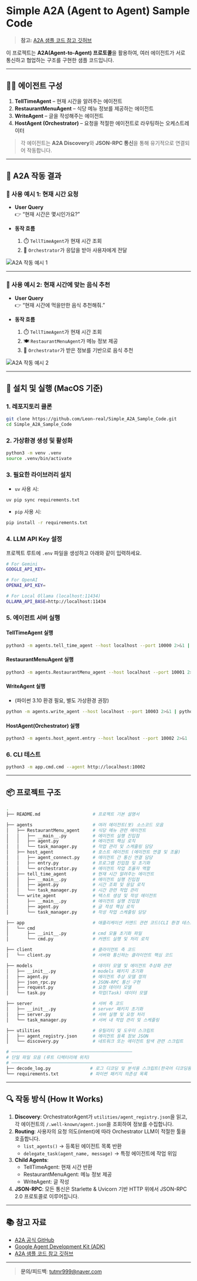 # Simple A2A (Agent to Agent) Sample Code

> **참고:** [A2A 샘플 코드 참고 깃허브](https://github.com/theailanguage/a2a_samples)

이 프로젝트는 **A2A(Agent-to-Agent) 프로토콜**을 활용하여, 여러 에이전트가 서로 통신하고 협업하는 구조를 구현한 샘플 코드입니다.

---

## 🧑‍💻 에이전트 구성

1. **TellTimeAgent** – 현재 시간을 알려주는 에이전트  
2. **RestaurantMenuAgent** – 식당 메뉴 정보를 제공하는 에이전트  
3. **WriteAgent** – 글을 작성해주는 에이전트  
4. **HostAgent (Orchestrator)** – 요청을 적절한 에이전트로 라우팅하는 오케스트레이터  

> 각 에이전트는 **A2A Discovery**와 **JSON-RPC 통신**을 통해 유기적으로 연결되어 작동합니다.

---

## 📸 A2A 작동 결과

### 🔹 사용 예시 1: 현재 시간 요청

- **User Query**  
  👉 “현재 시간은 몇시인가요?”

- **동작 흐름**  
  1. ⏱️ `TellTimeAgent`가 현재 시간 조회  
  2. 🧠 `Orchestrator`가 응답을 받아 사용자에게 전달  

![A2A 작동 예시 1](for_github_readme/images/results1.png)

---

### 🔹 사용 예시 2: 현재 시간에 맞는 음식 추천

- **User Query**  
  👉 “현재 시간에 먹을만한 음식 추천해줘.”

- **동작 흐름**  
  1. ⏱️ `TellTimeAgent`가 현재 시간 조회  
  2. 🍽️ `RestaurantMenuAgent`가 메뉴 정보 제공  
  3. 🧠 `Orchestrator`가 받은 정보를 기반으로 음식 추천  

![A2A 작동 예시 2](for_github_readme/images/results2.png)

---

## 🚀 설치 및 실행 (MacOS 기준)

### 1. 레포지토리 클론
```bash
git clone https://github.com/Leon-real/Simple_A2A_Sample_Code.git
cd Simple_A2A_Sample_Code
```
### 2. 가상환경 생성 및 활성화
```bash
python3 -m venv .venv
source .venv/bin/activate
```

### 3. 필요한 라이브러리 설치
- `uv` 사용 시:
```bash
uv pip sync requirements.txt
```
- `pip` 사용 시:
```bash
pip install -r requirements.txt
```
### 4. LLM API Key 설정
프로젝트 루트에 `.env` 파일을 생성하고 아래와 같이 입력하세요.
```bash
# For Gemini
GOOGLE_API_KEY=

# For OpenAI
OPENAI_API_KEY=

# For Local Ollama (localhost:11434)
OLLAMA_API_BASE=http://localhost:11434
```

### 5. 에이전트 서버 실행

#### TellTimeAgent 실행
```bash
python3 -m agents.tell_time_agent --host localhost --port 10000 2>&1 | python3 decode_log.py
```
#### RestaurantMenuAgent 실행
```bash
python3 -m agents.RestaurantMenu_agent --host localhost --port 10001 2>&1 | python3 decode_log.py
```
#### WriteAgent 실행  
- (파이썬 3.10 환경 필요, 별도 가상환경 권장)
```bash
python -m agents.write_agent --host localhost --port 10003 2>&1 | python3 decode_log.py
```
#### HostAgent(Orchestrator) 실행
```bash
python3 -m agents.host_agent.entry --host localhost --port 10002 2>&1 | python3 decode_log.py
```
### 6. CLI 테스트
```bash
python3 -m app.cmd.cmd --agent http://localhost:10002
```
---
## 📦 프로젝트 구조
```bash
.
├── README.md                    # 프로젝트 기본 설명서

├── agents                       # 여러 에이전트(봇) 소스코드 모음
│   ├── RestaurantMenu_agent     # 식당 메뉴 관련 에이전트
│   │   ├── __main__.py          # 에이전트 실행 진입점
│   │   ├── agent.py             # 에이전트 핵심 로직
│   │   └── task_manager.py      # 작업 관리 및 스케줄링 담당
│   ├── host_agent               # 호스트 에이전트 (에이전트 연결 및 조율)
│   │   ├── agent_connect.py     # 에이전트 간 통신 연결 담당
│   │   ├── entry.py             # 프로그램 진입점 및 초기화
│   │   └── orchestrator.py      # 에이전트 작업 조율자 역할
│   ├── tell_time_agent          # 현재 시간 알려주는 에이전트
│   │   ├── __main__.py          # 에이전트 실행 진입점
│   │   ├── agent.py             # 시간 조회 및 응답 로직
│   │   └── task_manager.py      # 시간 관련 작업 관리
│   └── write_agent              # 텍스트 생성 및 작성 에이전트
│       ├── __main__.py          # 에이전트 실행 진입점
│       ├── agent.py             # 글 작성 핵심 로직
│       └── task_manager.py      # 작성 작업 스케줄링 담당

├── app                          # 애플리케이션 커맨드 관련 코드(CLI 환경 테스트를 위해)
│   └── cmd
│       ├── __init__.py          # cmd 모듈 초기화 파일
│       └── cmd.py               # 커맨드 실행 및 처리 로직

├── client                       # 클라이언트 측 코드
│   └── client.py                # 서버와 통신하는 클라이언트 핵심 코드

├── models                       # 데이터 모델 및 에이전트 추상화 관련
│   ├── __init__.py              # models 패키지 초기화
│   ├── agent.py                 # 에이전트 추상 모델 정의
│   ├── json_rpc.py              # JSON-RPC 통신 구현
│   ├── request.py               # 요청 데이터 모델
│   └── task.py                  # 작업(Task) 데이터 모델

├── server                       # 서버 측 코드
│   ├── __init__.py              # server 패키지 초기화
│   ├── server.py                # 서버 실행 및 요청 처리
│   └── task_manager.py          # 서버 내 작업 관리 및 스케줄링

├── utilities                    # 유틸리티 및 도우미 스크립트
│   ├── agent_registry.json      # 에이전트 등록 정보 JSON
│   └── discovery.py             # 네트워크 또는 에이전트 탐색 관련 스크립트

# ──────────────────────────────────────────────
# 단일 파일 모음 (루트 디렉터리에 위치)
# ──────────────────────────────────────────────
├── decode_log.py               # 로그 디코딩 및 분석용 스크립트(한국어 디코딩용)
└── requirements.txt            # 파이썬 패키지 의존성 목록

```


---

## 🔍 작동 방식 (How It Works)

1. **Discovery**: OrchestratorAgent가 `utilities/agent_registry.json`을 읽고, 각 에이전트의 `/​.well-known/agent.json`을 조회하여 정보를 수집합니다.
2. **Routing**: 사용자의 요청 의도(intent)에 따라 Orchestrator LLM이 적절한 툴을 호출합니다.
    - `list_agents()` → 등록된 에이전트 목록 반환
    - `delegate_task(agent_name, message)` → 특정 에이전트에 작업 위임
3. **Child Agents**:
    - TellTimeAgent: 현재 시간 반환
    - RestaurantMenuAgent: 메뉴 정보 제공
    - WriteAgent: 글 작성
4. **JSON-RPC**: 모든 통신은 Starlette & Uvicorn 기반 HTTP 위에서 JSON-RPC 2.0 프로토콜로 이루어집니다.

---

## 📚 참고 자료

- [A2A 공식 GitHub](https://github.com/google/A2A)
- [Google Agent Development Kit (ADK)](https://github.com/google/agent-development-kit)
- [A2A 샘플 코드 참고 깃허브](https://github.com/theailanguage/a2a_samples)
---

> **문의/피드백**: tutmr999@naver.com
